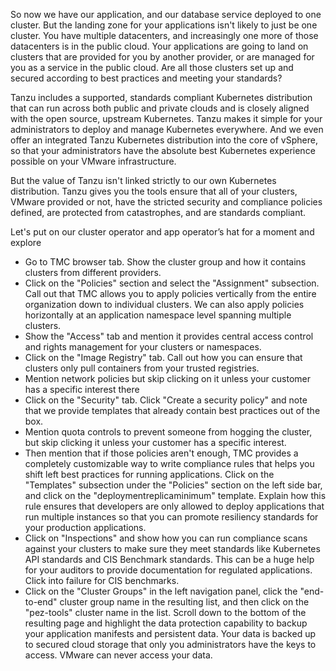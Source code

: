 So now we have our application, and our database service deployed to one cluster.  But the landing zone for your applications isn't likely to just be one cluster.  You have multiple datacenters, and increasingly one more of those datacenters is in the public cloud.  Your applications are going to land on clusters that are provided for you by another provider, or are managed for you as a service in the public cloud.  Are all those clusters set up and secured according to best practices and meeting your standards?

Tanzu includes a supported, standards compliant Kubernetes distribution that can run across both public and private clouds and is closely aligned with the open source, upstream Kubernetes.  Tanzu makes it simple for your administrators to deploy and manage Kubernetes everywhere.  And we even offer an integrated Tanzu Kubernetes distribution into the core of vSphere, so that your administrators have the absolute best Kubernetes experience possible on your VMware infrastructure.

But the value of Tanzu isn't linked strictly to our own Kubernetes distribution.  Tanzu gives you the tools ensure that all of your clusters, VMware provided or not, have the stricted security and compliance policies defined, are protected from catastrophes, and are standards compliant.

Let's put on our cluster operator and app operator’s hat for a moment and explore

* Go to TMC browser tab.  Show the cluster group and how it contains clusters from different providers.
* Click on the "Policies" section and select the "Assignment" subsection.  Call out that TMC allows you to apply policies vertically from the entire organization down to individual clusters.  We can also apply policies horizontally at an application namespace level spanning multiple clusters.  
* Show the "Access" tab and mention it provides central access control and rights management for your clusters or namespaces.  
* Click on the "Image Registry" tab.  Call out how you can ensure that clusters only pull containers from your trusted registries.
* Mention network policies but skip clicking on it unless your customer has a specific interest there
* Click on the "Security" tab.  Click "Create a security policy" and note that we provide templates that already contain best practices out of the box.  
* Mention quota controls to prevent someone from hogging the cluster, but skip clicking it unless your customer has a specific interest.
* Then mention that if those policies aren't enough, TMC provides a completely customizable way to write compliance rules that helps you shift left best practices for running applications.  Click on the "Templates" subsection under the "Policies" section on the left side bar, and click on the "deploymentreplicaminimum" template.  Explain how this rule ensures that developers are only allowed to deploy applications that run multiple instances so that you can promote resiliency standards for your production applications.
* Click on "Inspections" and show how you can run compliance scans against your clusters to make sure they meet standards like Kubernetes API standards and CIS Benchmark standards.  This can be a huge help for your auditors to provide documentation for regulated applications.  Click into failure for CIS benchmarks.
* Click on the "Cluster Groups" in the left navigation panel, click the "end-to-end" cluster group name in the resulting list, and then click on the "pez-tools" cluster name in the list. Scroll down to the bottom of the resulting page and highlight the data protection capability to backup your application manifests and persistent data.  Your data is backed up to secured cloud storage that only you administrators have the keys to access.  VMware can never access your data.